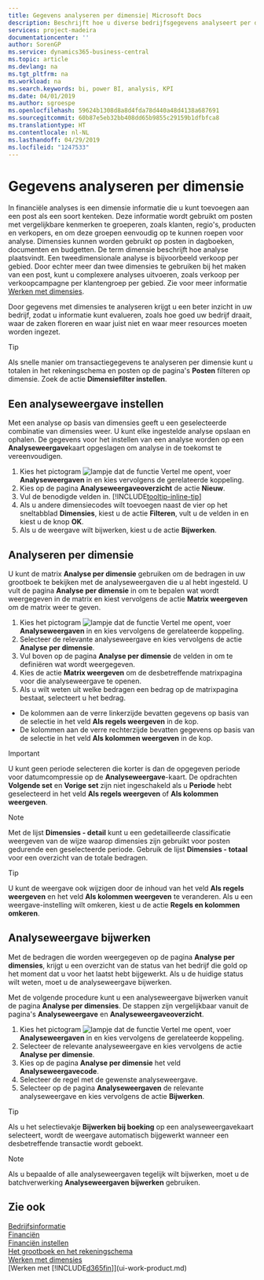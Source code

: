 ```yaml
---
title: Gegevens analyseren per dimensie| Microsoft Docs
description: Beschrijft hoe u diverse bedrijfsgegevens analyseert per dimensie.
services: project-madeira
documentationcenter: ''
author: SorenGP
ms.service: dynamics365-business-central
ms.topic: article
ms.devlang: na
ms.tgt_pltfrm: na
ms.workload: na
ms.search.keywords: bi, power BI, analysis, KPI
ms.date: 04/01/2019
ms.author: sgroespe
ms.openlocfilehash: 59624b1308d8a8d4fda78d440a48d4138a687691
ms.sourcegitcommit: 60b87e5eb32bb408dd65b9855c29159b1dfbfca8
ms.translationtype: HT
ms.contentlocale: nl-NL
ms.lasthandoff: 04/29/2019
ms.locfileid: "1247533"
---
```

#  <a name="analyze-data-by-dimensions"></a>Gegevens analyseren per dimensie
In financiële analyses is een dimensie informatie die u kunt toevoegen aan een post als een soort kenteken. Deze informatie wordt gebruikt om posten met vergelijkbare kenmerken te groeperen, zoals klanten, regio's, producten en verkopers, en om deze groepen eenvoudig op te kunnen roepen voor analyse. Dimensies kunnen worden gebruikt op posten in dagboeken, documenten en budgetten. De term dimensie beschrijft hoe analyse plaatsvindt. Een tweedimensionale analyse is bijvoorbeeld verkoop per gebied. Door echter meer dan twee dimensies te gebruiken bij het maken van een post, kunt u complexere analyses uitvoeren, zoals verkoop per verkoopcampagne per klantengroep per gebied. Zie voor meer informatie [Werken met dimensies](finance-dimensions.md).

Door gegevens met dimensies te analyseren krijgt u een beter inzicht in uw bedrijf, zodat u informatie kunt evalueren, zoals hoe goed uw bedrijf draait, waar de zaken floreren en waar juist niet en waar meer resources moeten worden ingezet.

> [!TIP]
> Als snelle manier om transactiegegevens te analyseren per dimensie kunt u totalen in het rekeningschema en posten op de pagina's **Posten** filteren op dimensie. Zoek de actie **Dimensiefilter instellen**.

## <a name="to-set-up-an-analysis-view"></a>Een analyseweergave instellen  
Met een analyse op basis van dimensies geeft u een geselecteerde combinatie van dimensies weer. U kunt elke ingestelde analyse opslaan en ophalen. De gegevens voor het instellen van een analyse worden op een **Analyseweergave**kaart opgeslagen om analyse in de toekomst te vereenvoudigen.  

1. Kies het pictogram ![lampje dat de functie Vertel me opent](media/ui-search/search_small.png "Vertel me wat u wilt doen"), voer **Analyseweergaven** in en kies vervolgens de gerelateerde koppeling.  
2. Kies op de pagina **Analyseweergaveoverzicht** de actie **Nieuw**.
3. Vul de benodigde velden in. [!INCLUDE[tooltip-inline-tip](includes/tooltip-inline-tip_md.md)]
4. Als u andere dimensiecodes wilt toevoegen naast de vier op het sneltabblad **Dimensies**, kiest u de actie **Filteren**, vult u de velden in en kiest u de knop **OK**.  
5. Als u de weergave wilt bijwerken, kiest u de actie **Bijwerken**.

## <a name="to-analyze-by-dimensions"></a>Analyseren per dimensie
U kunt de matrix **Analyse per dimensie** gebruiken om de bedragen in uw grootboek te bekijken met de analyseweergaven die u al hebt ingesteld. U vult de pagina **Analyse per dimensie** in om te bepalen wat wordt weergegeven in de matrix en kiest vervolgens de actie **Matrix weergeven** om de matrix weer te geven.  

1. Kies het pictogram ![lampje dat de functie Vertel me opent](media/ui-search/search_small.png "Vertel me wat u wilt doen"), voer **Analyseweergaven** in en kies vervolgens de gerelateerde koppeling.  
2. Selecteer de relevante analyseweergave en kies vervolgens de actie **Analyse per dimensie**.
3. Vul boven op de pagina **Analyse per dimensie** de velden in om te definiëren wat wordt weergegeven.
4. Kies de actie **Matrix weergeven** om de desbetreffende matrixpagina voor die analyseweergave te openen.
5. Als u wilt weten uit welke bedragen een bedrag op de matrixpagina bestaat, selecteert u het bedrag.  

- De kolommen aan de verre linkerzijde bevatten gegevens op basis van de selectie in het veld **Als regels weergeven** in de kop.  
- De kolommen aan de verre rechterzijde bevatten gegevens op basis van de selectie in het veld **Als kolommen weergeven** in de kop.

> [!IMPORTANT]  
>   U kunt geen periode selecteren die korter is dan de opgegeven periode voor datumcompressie op de **Analyseweergave**-kaart. De opdrachten **Volgende set** en **Vorige set** zijn niet ingeschakeld als u **Periode** hebt geselecteerd in het veld **Als regels weergeven** of **Als kolommen weergeven**.  

> [!NOTE]  
>   Met de lijst **Dimensies - detail** kunt u een gedetailleerde classificatie weergeven van de wijze waarop dimensies zijn gebruikt voor posten gedurende een geselecteerde periode. Gebruik de lijst **Dimensies - totaal** voor een overzicht van de totale bedragen.  

> [!TIP]  
>   U kunt de weergave ook wijzigen door de inhoud van het veld **Als regels weergeven** en het veld **Als kolommen weergeven** te veranderen. Als u een weergave-instelling wilt omkeren, kiest u de actie **Regels en kolommen omkeren**.

## <a name="to-update-an-analysis-view"></a>Analyseweergave bijwerken  
Met de bedragen die worden weergegeven op de pagina **Analyse per dimensies**, krijgt u een overzicht van de status van het bedrijf die gold op het moment dat u voor het laatst hebt bijgewerkt. Als u de huidige status wilt weten, moet u de analyseweergave bijwerken.

Met de volgende procedure kunt u een analyseweergave bijwerken vanuit de pagina **Analyse per dimensies**. De stappen zijn vergelijkbaar vanuit de pagina's **Analyseweergave** en **Analyseweergaveoverzicht**.  

1. Kies het pictogram ![lampje dat de functie Vertel me opent](media/ui-search/search_small.png "Vertel me wat u wilt doen"), voer **Analyseweergaven** in en kies vervolgens de gerelateerde koppeling.
2. Selecteer de relevante analyseweergave en kies vervolgens de actie **Analyse per dimensie**.
2. Kies op de pagina **Analyse per dimensie** het veld **Analyseweergavecode**.  
3. Selecteer de regel met de gewenste analyseweergave.  
4. Selecteer op de pagina **Analyseweergaven** de relevante analyseweergave en kies vervolgens de actie **Bijwerken**.  

> [!TIP]  
>   Als u het selectievakje **Bijwerken bij boeking** op een analyseweergavekaart selecteert, wordt de weergave automatisch bijgewerkt wanneer een desbetreffende transactie wordt geboekt.

> [!NOTE]  
>   Als u bepaalde of alle analyseweergaven tegelijk wilt bijwerken, moet u de batchverwerking **Analyseweergaven bijwerken** gebruiken.  

## <a name="see-also"></a>Zie ook
[Bedrijfsinformatie](bi.md)  
[Financiën](finance.md)  
[Financiën instellen](finance-setup-finance.md)  
[Het grootboek en het rekeningschema](finance-general-ledger.md)  
[Werken met dimensies](finance-dimensions.md)  
[Werken met [!INCLUDE[d365fin](includes/d365fin_md.md)]](ui-work-product.md)  

